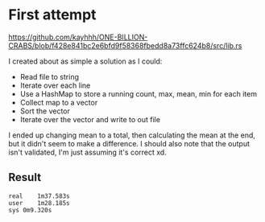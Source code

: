 # First attempt

https://github.com/kayhhh/ONE-BILLION-CRABS/blob/f428e841bc2e6bfd9f58368fbedd8a73ffc624b8/src/lib.rs

I created about as simple a solution as I could:

- Read file to string
- Iterate over each line
- Use a HashMap to store a running count, max, mean, min for each item
- Collect map to a vector
- Sort the vector
- Iterate over the vector and write to out file

I ended up changing mean to a total, then calculating the mean at the end, but it didn't seem to make a difference.
I should also note that the output isn't validated, I'm just assuming it's correct xd.

## Result

```
real	1m37.583s
user	1m28.185s
sys	0m9.320s
```
